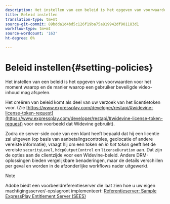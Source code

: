 ```yaml
---
description: Het instellen van een beleid is het opgeven van voorwaarden voor het moment waarop en de manier waarop een gebruiker beveiligde video-inhoud mag afspelen.
title: Beleid instellen
translation-type: tm+mt
source-git-commit: 89bdda1d4bd5c126f19ba75a819942df901183d1
workflow-type: tm+mt
source-wordcount: '163'
ht-degree: 0%

---
```



# Beleid instellen{#setting-policies}

Het instellen van een beleid is het opgeven van voorwaarden voor het moment waarop en de manier waarop een gebruiker beveiligde video-inhoud mag afspelen.

Het creëren van beleid komt als deel van uw verzoek van het licentietoken voor. (Zie [https://www.expressplay.com/developer/restapi/#widevine-license-token-request](https://www.expressplay.com/developer/restapi/#widevine-license-token-request) voor een voorbeeld dat Widevine gebruikt).

Zodra de server-side code van een klant heeft bepaald dat hij een licentie zal uitgeven (op basis van aanbetalingscontroles, geolocatie of andere vereiste informatie), vraagt hij om een token en *in het token* geeft het de vereiste `securityLevel`, `hdcpOutputControl` en `licenseDuration` aan. Dat zijn de opties aan de clientzijde voor een Widevine-beleid. Andere DRM-oplossingen bieden vergelijkbare benaderingen, maar de details verschillen per geval en worden in de afzonderlijke workflows nader uitgewerkt.

>[!NOTE]
>
>Adobe biedt een voorbeeldreferentieserver die laat zien hoe u uw eigen machtigingsserver/-opslagront implementeert: [Referentieserver: Sample ExpressPlay Entitlement Server (SEES)](../../multi-drm-workflows/feature-topics/sees-reference-server.md)

